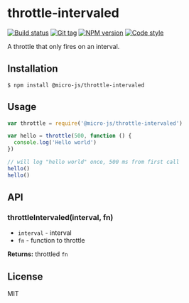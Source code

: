 
# throttle-intervaled

[![Build status][travis-image]][travis-url]
[![Git tag][git-image]][git-url]
[![NPM version][npm-image]][npm-url]
[![Code style][standard-image]][standard-url]

A throttle that only fires on an interval.

## Installation

    $ npm install @micro-js/throttle-intervaled

## Usage

```js
var throttle = require('@micro-js/throttle-intervaled')

var hello = throttle(500, function () {
  console.log('Hello world')
})

// will log "hello world" once, 500 ms from first call
hello()
hello()

```

## API

### throttleIntervaled(interval, fn)

- `interval` - interval
- `fn` - function to throttle

**Returns:** throttled `fn`

## License

MIT

[travis-image]: https://img.shields.io/travis/micro-js/throttle-intervaled.svg?style=flat-square
[travis-url]: https://travis-ci.org/micro-js/throttle-intervaled
[git-image]: https://img.shields.io/github/tag/micro-js/throttle-intervaled.svg
[git-url]: https://github.com/micro-js/throttle-intervaled
[standard-image]: https://img.shields.io/badge/code%20style-standard-brightgreen.svg?style=flat
[standard-url]: https://github.com/feross/standard
[npm-image]: https://img.shields.io/npm/v/@micro-js/throttle-intervaled.svg?style=flat-square
[npm-url]: https://npmjs.org/package/@micro-js/throttle-intervaled
